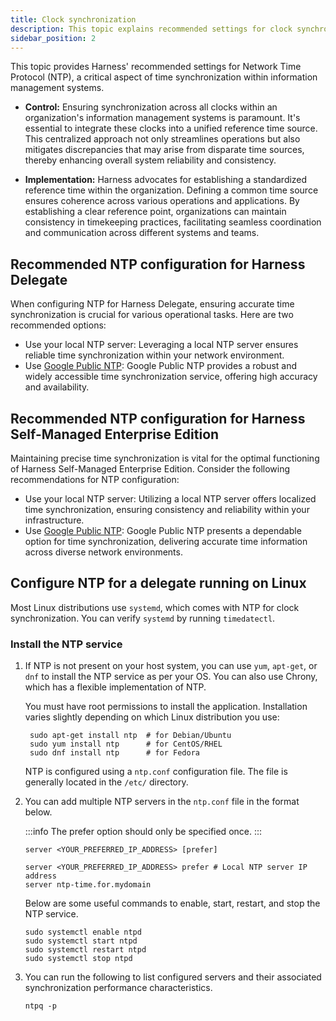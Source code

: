 ```yaml
---
title: Clock synchronization
description: This topic explains recommended settings for clock synchronization.
sidebar_position: 2
---
```


This topic provides Harness' recommended settings for Network Time Protocol (NTP), a critical aspect of time synchronization within information management systems.

- **Control:** Ensuring synchronization across all clocks within an organization's information management systems is paramount. It's essential to integrate these clocks into a unified reference time source. This centralized approach not only streamlines operations but also mitigates discrepancies that may arise from disparate time sources, thereby enhancing overall system reliability and consistency.

- **Implementation:** Harness advocates for establishing a standardized reference time within the organization. Defining a common time source ensures coherence across various operations and applications. By establishing a clear reference point, organizations can maintain consistency in timekeeping practices, facilitating seamless coordination and communication across different systems and teams.

## Recommended NTP configuration for Harness Delegate

When configuring NTP for Harness Delegate, ensuring accurate time synchronization is crucial for various operational tasks. Here are two recommended options:

- Use your local NTP server: Leveraging a local NTP server ensures reliable time synchronization within your network environment.
- Use [Google Public NTP](https://developers.google.com/time): Google Public NTP provides a robust and widely accessible time synchronization service, offering high accuracy and availability.

## Recommended NTP configuration for Harness Self-Managed Enterprise Edition

Maintaining precise time synchronization is vital for the optimal functioning of Harness Self-Managed Enterprise Edition. Consider the following recommendations for NTP configuration:

- Use your local NTP server: Utilizing a local NTP server offers localized time synchronization, ensuring consistency and reliability within your infrastructure.
- Use [Google Public NTP](https://developers.google.com/time): Google Public NTP presents a dependable option for time synchronization, delivering accurate time information across diverse network environments.

## Configure NTP for a delegate running on Linux

Most Linux distributions use `systemd`, which comes with NTP for clock synchronization. You can verify `systemd` by running `timedatectl`.

### Install the NTP service

1. If NTP is not present on your host system, you can use `yum`, `apt-get`, or `dnf` to install the NTP service as per your OS. You can also use Chrony, which has a flexible implementation of NTP.

   You must have root permissions to install the application. Installation varies slightly depending on which Linux distribution you use:

    ```
     sudo apt-get install ntp  # for Debian/Ubuntu
     sudo yum install ntp      # for CentOS/RHEL
     sudo dnf install ntp      # for Fedora
     ```

    NTP is configured using a `ntp.conf` configuration file. The file is generally located in the `/etc/` directory.

2. You can add multiple NTP servers in the `ntp.conf` file in the format below.

    :::info
    The prefer option should only be specified once.
    :::

    ```
    server <YOUR_PREFERRED_IP_ADDRESS> [prefer]
    ```

    ```
    server <YOUR_PREFERRED_IP_ADDRESS> prefer # Local NTP server IP address
    server ntp-time.for.mydomain
    ```

    Below are some useful commands to enable, start, restart, and stop the NTP service.

    ```
    sudo systemctl enable ntpd
    sudo systemctl start ntpd
    sudo systemctl restart ntpd
    sudo systemctl stop ntpd
    ```

3. You can run the following to list configured servers and their associated synchronization performance characteristics.

    ```
    ntpq -p
    ```

